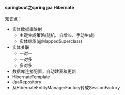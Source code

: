 #### springboot之spring jpa Hibernate
知识点：
- 实体数据库映射
	- 主键生成策略(随机、自增长、手动生成)
	- 实体继承(@MappedSuperclass)
- 实体关联
	- 一对一
	- 一对多
	- 多对多
- 数据库连接配置，自动建表和更新
- HibernateTemplate
- JpaRepository
- 从HibernateEntityManagerFactory转成SessionFactory

